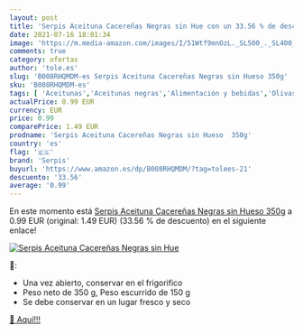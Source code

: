 ```yaml
---
layout: post
title: 'Serpis Aceituna Cacereñas Negras sin Hue con un 33.56 % de descuento'
date: 2021-07-16 18:01:34
image: 'https://m.media-amazon.com/images/I/51Wtf9mnOzL._SL500_._SL400_.jpg'
comments: true
category: ofertas
author: 'tole.es'
slug: 'B008RHQMDM-es Serpis Aceituna Cacereñas Negras sin Hueso 350g'
sku: 'B008RHQMDM-es'
tags: [ 'Aceitunas','Aceitunas negras','Alimentación y bebidas','Olivas, encurtidos y condimentos','aceituna','serpis', ]
actualPrice: 0.99 EUR
currency: EUR
price: 0.99
comparePrice: 1.49 EUR
prodname: 'Serpis Aceituna Cacereñas Negras sin Hueso  350g'
country: 'es'
flag: '🇪🇸'
brand: 'Serpis'
buyurl: 'https://www.amazon.es/dp/B008RHQMDM/?tag=tolees-21'
descuento: '33.56'
average: '0.99'
---
```


En este momento está [Serpis Aceituna Cacereñas Negras sin Hueso  350g](https://www.amazon.es/dp/B008RHQMDM/?tag=tolees-21) a 0.99 EUR (original: 1.49 EUR) (33.56 %  de descuento) en el siguiente enlace!

[![Serpis Aceituna Cacereñas Negras sin Hue](https://m.media-amazon.com/images/I/51Wtf9mnOzL._SL500_._SL400_.jpg)](https://www.amazon.es/dp/B008RHQMDM/?tag=tolees-21)

🔎:

- Una vez abierto, conservar en el frigorifico
- Peso neto de 350 g, Peso escurrido de 150 g
- Se debe conservar en un lugar fresco y seco

[🛒 Aquí!!!](https://www.amazon.es/dp/B008RHQMDM/?tag=tolees-21)
